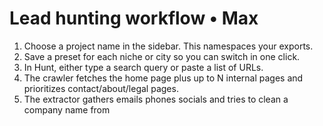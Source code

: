 # Lead hunting workflow • Max

1. Choose a project name in the sidebar. This namespaces your exports.
2. Save a preset for each niche or city so you can switch in one click.
3. In Hunt, either type a search query or paste a list of URLs.
4. The crawler fetches the home page plus up to N internal pages and prioritizes contact/about/legal pages.
5. The extractor gathers emails phones socials and tries to clean a company name from <title> or H1.
6. The classifier adds tags based on your keyword lists, which you can tune in `app.py` or extend later.
7. Review & Edit to update status, tags, notes. Export CSV, JSON or XLSX.
8. Enrich with Google Places (optional API key) to grab phones and websites quickly. Merge in your CRM.

## Robots and rate limits
The crawler checks robots.txt with a standard parser and avoids disallowed paths. Keep concurrency low and timeouts reasonable.
